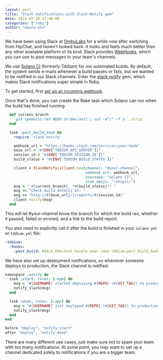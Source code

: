 ```yaml
---
layout: post
title: "Slack notifications with Slack-Notify gem"
date: 2015-07-29 17:40:00
categories: ["ruby"]
author: "mauro-oto"
---
```


We have been using Slack at [OmbuLabs](http://www.ombulabs.com) for a while now
after switching from HipChat, and haven't looked back. It looks and feels much
better than any other available platform of its kind. Slack provides
[WebHooks](https://api.slack.com/incoming-webhooks), which you can use to post
messages to your team's channels.

We use [Solano CI](https://www.solanolabs.com) (formerly Tddium) for our
automated builds. By default, the system sends e-mails whenever a build passes
or fails, but we wanted to be notified in our Slack channels. Enter the
[slack-notify](https://github.com/sosedoff/slack-notify) gem, which makes
Slack notifications super simple in Ruby.

To get started, first
[set up an incoming webhook](https://my.slack.com/services/new/incoming-webhook).

Once that's done, you can create the Rake task which Solano can run when
the build has finished running:

```ruby
  def current_branch
    `git symbolic-ref HEAD 2>/dev/null | cut -d"/" -f 3-`.strip
  end

  task :post_build_hook do
    require 'slack-notify'

    webhook_url = "https://hooks.slack.com/services/your-hook"
    base_url = "#{ENV['TDDIUM_API_SERVER']}"
    session_id = "#{ENV['TDDIUM_SESSION_ID']}"
    build_status = "#{ENV['TDDIUM_BUILD_STATUS']}"

    client = SlackNotify::Client.new(channel: "#your-channel",
                                     webhook_url: webhook_url,
                                     username: "Solano CI",
                                     icon_emoji: ":shipit:")
    msg = "_#{current_branch}_ *#{build_status}*! "
    msg << "Check build details at: "
    msg << "http://#{base_url}/1/reports/#{session_id}"
    client.notify(msg)
  end
```

This will let #your-channel know the branch for which the build ran, whether it passed,
failed or errored, and a link to the build report.

You also need to explicitly call it after the build is finished in your
`solano.yml` or `tddium.yml` file:

```yaml
:tddium:
  :hooks:
    :post_build: RAILS_ENV=test bundle exec rake tddium:post_build_hook
```

We have also set up deployment notifications, so whenever someone deploys to
production, the Slack channel is notified:

```ruby
namespace :notify do
  task :start, roles: [:app] do
    msg = "#{USERNAME} started deploying #{REPO} (#{GIT_TAG}) to production"
    notify_slack(msg)
  end

  task :done, roles: [:app] do
    msg = "#{USERNAME} just deployed #{REPO} (#{GIT_TAG}) to production"
    notify_slack(msg)
  end
end

before "deploy", "notify:start"
after "deploy", "notify:done"
```

There are many different use cases, just make sure not to spam your team with
too many notifications. At some point, you may want to set up a
channel dedicated solely to notifications if you are a bigger team.
